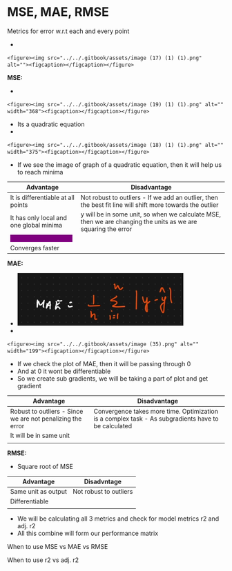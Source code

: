 # MSE, MAE, RMSE

Metrics for error w.r.t each and every point

*

    <figure><img src="../../.gitbook/assets/image (17) (1) (1).png" alt=""><figcaption></figcaption></figure>

**MSE:**

*

    <figure><img src="../../.gitbook/assets/image (19) (1) (1).png" alt="" width="368"><figcaption></figcaption></figure>
* Its a quadratic equation
*

    <figure><img src="../../.gitbook/assets/image (18) (1) (1).png" alt="" width="375"><figcaption></figcaption></figure>
* If we see the image of graph of a quadratic equation, then it will help us to reach minima

| Advantage                                                                            | Disadvantage                                                                                                  |
| ------------------------------------------------------------------------------------ | ------------------------------------------------------------------------------------------------------------- |
| It is differentiable at all points                                                   | Not robust to outliers - If we add an outlier, then the best fit line will shift more towards the outlier     |
| It has only local and one global minima                                              | y will be in some unit, so when we calculate MSE, then we are changing the units as we are squaring the error |
| <mark style="color:purple;background-color:purple;">**Its a convex function**</mark> |                                                                                                               |
| Converges faster                                                                     |                                                                                                               |



**MAE:**

* &#x20;![](<../../.gitbook/assets/image (34).png>)
*

    <figure><img src="../../.gitbook/assets/image (35).png" alt="" width="199"><figcaption></figcaption></figure>
* If we check the plot of MAE, then it will be passing through 0
* And at 0 it wont be differentiable
* So we create sub gradients, we will be taking a part of plot and get gradient

| Advantage                                                  | Disadvantage                                                                                        |
| ---------------------------------------------------------- | --------------------------------------------------------------------------------------------------- |
| Robust to outliers - Since we are not penalizing the error | Convergence takes more time. Optimization is a complex task - As subgradients have to be calculated |
| It will be in same unit                                    |                                                                                                     |
|                                                            |                                                                                                     |



**RMSE:**

* &#x20;Square root of MSE

| Advantage           | Disadvntage            |
| ------------------- | ---------------------- |
| Same unit as output | Not robust to outliers |
| Differentiable      |                        |
|                     |                        |



* We will be calculating all 3 metrics and check for model metrics r2 and adj. r2
* All this combine will form our performance matrix

When to use MSE vs MAE vs RMSE



When to use r2 vs adj. r2

